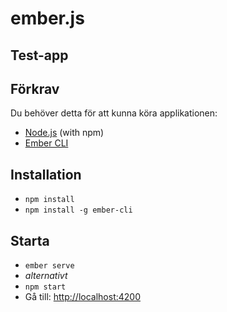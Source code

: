 # ember.js
## Test-app

## Förkrav

Du behöver detta för att kunna köra applikationen:

* [Node.js](https://nodejs.org/) (with npm)
* [Ember CLI](https://ember-cli.com/)

## Installation

* `npm install`
* `npm install -g ember-cli`

## Starta

* `ember serve`
* <em>alternativt</em>
* `npm start`
* Gå till: [http://localhost:4200](http://localhost:4200)
